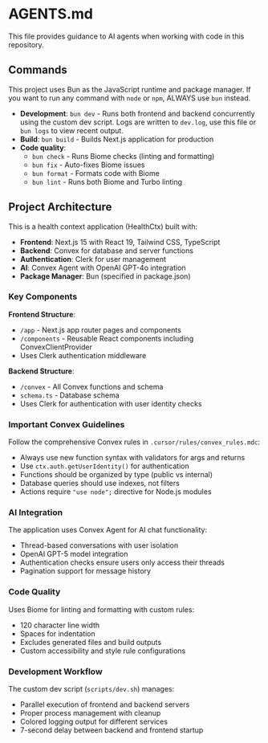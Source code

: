 # AGENTS.md

This file provides guidance to AI agents when working with code in this repository.

## Commands

This project uses Bun as the JavaScript runtime and package manager. If you want to run any command with `node` or `npm`, ALWAYS use `bun` instead.

- **Development**: `bun dev` - Runs both frontend and backend concurrently using the custom dev script.
  Logs are written to `dev.log`, use this file or `bun logs` to view recent output.
- **Build**: `bun build` - Builds Next.js application for production
- **Code quality**:
  - `bun check` - Runs Biome checks (linting and formatting)
  - `bun fix` - Auto-fixes Biome issues
  - `bun format` - Formats code with Biome
  - `bun lint` - Runs both Biome and Turbo linting

## Project Architecture

This is a health context application (HealthCtx) built with:
- **Frontend**: Next.js 15 with React 19, Tailwind CSS, TypeScript
- **Backend**: Convex for database and server functions
- **Authentication**: Clerk for user management
- **AI**: Convex Agent with OpenAI GPT-4o integration
- **Package Manager**: Bun (specified in package.json)

### Key Components

**Frontend Structure**:
- `/app` - Next.js app router pages and components
- `/components` - Reusable React components including ConvexClientProvider
- Uses Clerk authentication middleware

**Backend Structure**:
- `/convex` - All Convex functions and schema
- `schema.ts` - Database schema
- Uses Clerk for authentication with user identity checks

### Important Convex Guidelines

Follow the comprehensive Convex rules in `.cursor/rules/convex_rules.mdc`:
- Always use new function syntax with validators for args and returns
- Use `ctx.auth.getUserIdentity()` for authentication
- Functions should be organized by type (public vs internal)
- Database queries should use indexes, not filters
- Actions require `"use node";` directive for Node.js modules

### AI Integration

The application uses Convex Agent for AI chat functionality:
- Thread-based conversations with user isolation
- OpenAI GPT-5 model integration
- Authentication checks ensure users only access their threads
- Pagination support for message history

### Code Quality

Uses Biome for linting and formatting with custom rules:
- 120 character line width
- Spaces for indentation
- Excludes generated files and build outputs
- Custom accessibility and style rule configurations

### Development Workflow

The custom dev script (`scripts/dev.sh`) manages:
- Parallel execution of frontend and backend servers
- Proper process management with cleanup
- Colored logging output for different services
- 7-second delay between backend and frontend startup
